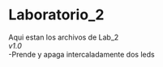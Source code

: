 # Laboratorio_2
Aqui estan los archivos de Lab_2  
_v1.0_  
-Prende y apaga intercaladamente dos leds  
